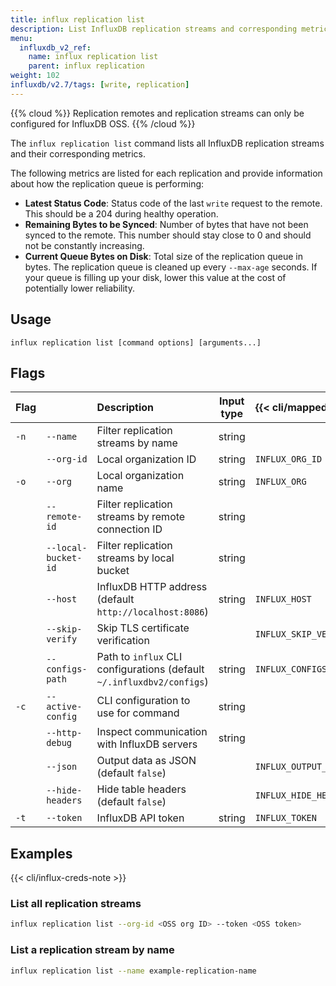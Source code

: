 ```yaml
---
title: influx replication list
description: List InfluxDB replication streams and corresponding metrics.
menu:
  influxdb_v2_ref:
    name: influx replication list
    parent: influx replication
weight: 102
influxdb/v2.7/tags: [write, replication]
---
```


{{% cloud %}}
Replication remotes and replication streams can only be configured for InfluxDB OSS.
{{% /cloud %}}

The `influx replication list` command lists all InfluxDB replication streams and their corresponding metrics.

The following metrics are listed for each replication and provide information about how the replication queue is performing:

- **Latest Status Code**: Status code of the last `write` request to the remote.
  This should be a 204 during healthy operation.
- **Remaining Bytes to be Synced**: Number of bytes that have not been synced to the remote.
  This number should stay close to 0 and should not be constantly increasing.
- **Current Queue Bytes on Disk**: Total size of the replication queue in bytes.
  The replication queue is cleaned up every `--max-age` seconds.
  If your queue is filling up your disk, lower this value at the cost of potentially lower reliability.

## Usage

```
influx replication list [command options] [arguments...]
```

## Flags

| Flag |                     | Description                                                           | Input type | {{< cli/mapped >}}    |
| :--- | :------------------ | :-------------------------------------------------------------------- | :--------: | :-------------------- |
| `-n` | `--name`            | Filter replication streams by name                                    |   string   |                       |
|      | `--org-id`          | Local organization ID                                                 |   string   | `INFLUX_ORG_ID`       |
| `-o` | `--org`             | Local organization name                                               |   string   | `INFLUX_ORG`          |
|      | `--remote-id`       | Filter replication streams by remote connection ID                    |   string   |                       |
|      | `--local-bucket-id` | Filter replication streams by local bucket                            |   string   |                       |
|      | `--host`            | InfluxDB HTTP address (default `http://localhost:8086`)               |   string   | `INFLUX_HOST`         |
|      | `--skip-verify`     | Skip TLS certificate verification                                     |            | `INFLUX_SKIP_VERIFY`  |
|      | `--configs-path`    | Path to `influx` CLI configurations (default `~/.influxdbv2/configs`) |   string   | `INFLUX_CONFIGS_PATH` |
| `-c` | `--active-config`   | CLI configuration to use for command                                  |   string   |                       |
|      | `--http-debug`      | Inspect communication with InfluxDB servers                           |   string   |                       |
|      | `--json`            | Output data as JSON (default `false`)                                 |            | `INFLUX_OUTPUT_JSON`  |
|      | `--hide-headers`    | Hide table headers (default `false`)                                  |            | `INFLUX_HIDE_HEADERS` |
| `-t` | `--token`           | InfluxDB API token                                                    |   string   | `INFLUX_TOKEN`        |

## Examples

{{< cli/influx-creds-note >}}

### List all replication streams

```sh
influx replication list --org-id <OSS org ID> --token <OSS token>
```

### List a replication stream by name

```sh
influx replication list --name example-replication-name
```
